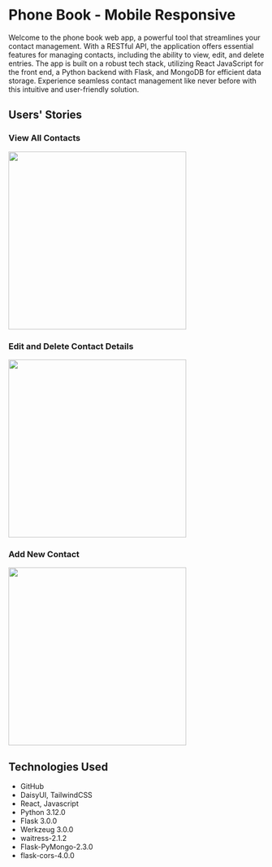 # Phone Book - Mobile Responsive

Welcome to the phone book web app, a powerful tool that streamlines your contact management. With a RESTful API, the application offers essential features for managing contacts, including the ability to view, edit, and delete entries. The app is built on a robust tech stack, utilizing React JavaScript for the front end, a Python backend with Flask, and MongoDB for efficient data storage. Experience seamless contact management like never before with this intuitive and user-friendly solution.

## Users' Stories

### View All Contacts
<img src="![image](https://github.com/roscxn/Phonebook/assets/114375385/cb42997a-0b48-4829-8c55-55c69cd8fdd1)
" width="350px">

### Edit and Delete Contact Details
<img src="https://github.com/roscxn/Phonebook/assets/114375385/c1e1fd37-7670-4568-8e4f-5848d3d418f6" width="350px">

### Add New Contact
<img src="https://github.com/roscxn/Phonebook/assets/114375385/97db9d2f-270b-4325-bea4-6d1a2a094b93" width="350px">


## Technologies Used
* GitHub 
* DaisyUI, TailwindCSS 
* React, Javascript
* Python 3.12.0
* Flask 3.0.0
* Werkzeug 3.0.0
* waitress-2.1.2
* Flask-PyMongo-2.3.0
* flask-cors-4.0.0


